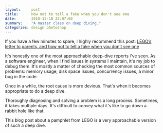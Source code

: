 ```yaml
---
layout:     post
title:      How not to tell a fake when you don't see one
date:       2018-12-18 23:07:00
summary:    "A master class on deep diving."
categories: design photoshop
---
```


If you have a few minutes to spare, I highly recommend this post: [LEGO’s letter to parents, and how not to tell a fake when you don’t see one](https://medium.com/@adambanksdotcom/legos-letter-to-parents-and-how-not-to-tell-a-fake-when-you-dont-see-one-2ca9dfe586d7)

It's honestly one of the most approachable deep-dive reports I've seen. As a software engineer, when I find issues in systems I maintain, it's my job to debug them. It's mostly a matter of checking the most common sources of problems: memory usage, disk space issues, concurrency issues, a minor bug in the code.

Once in a while, the root cause is more devious. That's when it becomes appropriate to do a deep dive.

Thoroughly diagnosing and solving a problem is a long process. Sometimes, it takes multiple days. It's difficult to convey what it's like to go down a rabbit hole like that.

This blog post about a pamphlet from LEGO is a very approachable version of such a deep dive.